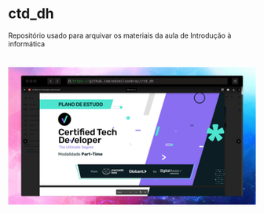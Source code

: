 # ctd_dh
Repositório usado para arquivar os materiais da aula de Introdução à informática

<h1 align="center">
  <img alt="NextLevelWeek" title="#NextLevelWeek" src="assets/ctd-rocks.png" width="900px;"/>
</h1>
